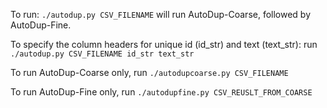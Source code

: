 To run:
`./autodup.py CSV_FILENAME` will run AutoDup-Coarse, followed by AutoDup-Fine.

To specify the column headers for unique id (id_str) and text (text_str): run
`./autodup.py CSV_FILENAME id_str text_str`

To run AutoDup-Coarse only, run
`./autodupcoarse.py CSV_FILENAME`

To run AutoDup-Fine only, run
`./autodupfine.py CSV_REUSLT_FROM_COARSE`
